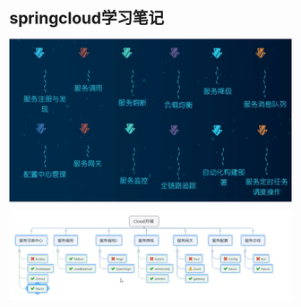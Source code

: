 # springcloud学习笔记

![image-20210108153623145](springcloud%E5%AD%A6%E4%B9%A0%E7%AC%94%E8%AE%B0.assets/image-20210108153623145.png)

![image-20210108161052831](springcloud%E5%AD%A6%E4%B9%A0%E7%AC%94%E8%AE%B0.assets/image-20210108161052831.png)







